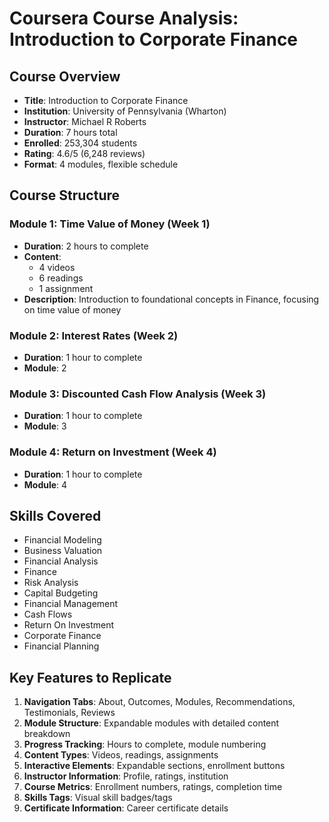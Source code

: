 # Coursera Course Analysis: Introduction to Corporate Finance

## Course Overview
- **Title**: Introduction to Corporate Finance
- **Institution**: University of Pennsylvania (Wharton)
- **Instructor**: Michael R Roberts
- **Duration**: 7 hours total
- **Enrolled**: 253,304 students
- **Rating**: 4.6/5 (6,248 reviews)
- **Format**: 4 modules, flexible schedule

## Course Structure

### Module 1: Time Value of Money (Week 1)
- **Duration**: 2 hours to complete
- **Content**: 
  - 4 videos
  - 6 readings
  - 1 assignment
- **Description**: Introduction to foundational concepts in Finance, focusing on time value of money

### Module 2: Interest Rates (Week 2)
- **Duration**: 1 hour to complete
- **Module**: 2

### Module 3: Discounted Cash Flow Analysis (Week 3)
- **Duration**: 1 hour to complete
- **Module**: 3

### Module 4: Return on Investment (Week 4)
- **Duration**: 1 hour to complete
- **Module**: 4

## Skills Covered
- Financial Modeling
- Business Valuation
- Financial Analysis
- Finance
- Risk Analysis
- Capital Budgeting
- Financial Management
- Cash Flows
- Return On Investment
- Corporate Finance
- Financial Planning

## Key Features to Replicate
1. **Navigation Tabs**: About, Outcomes, Modules, Recommendations, Testimonials, Reviews
2. **Module Structure**: Expandable modules with detailed content breakdown
3. **Progress Tracking**: Hours to complete, module numbering
4. **Content Types**: Videos, readings, assignments
5. **Interactive Elements**: Expandable sections, enrollment buttons
6. **Instructor Information**: Profile, ratings, institution
7. **Course Metrics**: Enrollment numbers, ratings, completion time
8. **Skills Tags**: Visual skill badges/tags
9. **Certificate Information**: Career certificate details

